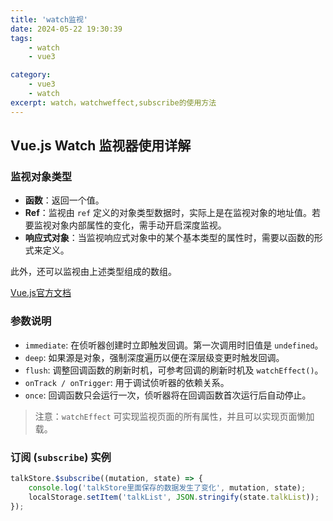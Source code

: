 ```yaml
---
title: 'watch监视'
date: 2024-05-22 19:30:39
tags: 
    - watch
    - vue3

category: 
    - vue3
    - watch
excerpt: watch，watchweffect,subscribe的使用方法
---
```

## Vue.js Watch 监视器使用详解

### 监视对象类型

- **函数**：返回一个值。
- **Ref**：监视由 `ref` 定义的对象类型数据时，实际上是在监视对象的地址值。若要监视对象内部属性的变化，需手动开启深度监视。
- **响应式对象**：当监视响应式对象中的某个基本类型的属性时，需要以函数的形式来定义。

此外，还可以监视由上述类型组成的数组。

[Vue.js官方文档](https://cn.vuejs.org/api/reactivity-core.html#watch)

### 参数说明

- `immediate`: 在侦听器创建时立即触发回调。第一次调用时旧值是 `undefined`。
- `deep`: 如果源是对象，强制深度遍历以便在深层级变更时触发回调。
- `flush`: 调整回调函数的刷新时机，可参考回调的刷新时机及 `watchEffect()`。
- `onTrack / onTrigger`: 用于调试侦听器的依赖关系。
- `once`: 回调函数只会运行一次，侦听器将在回调函数首次运行后自动停止。

> 注意：`watchEffect` 可实现监视页面的所有属性，并且可以实现页面懒加载。

### 订阅 (`subscribe`) 实例

```javascript
talkStore.$subscribe((mutation, state) => {
    console.log('talkStore里面保存的数据发生了变化', mutation, state);
    localStorage.setItem('talkList', JSON.stringify(state.talkList));
});